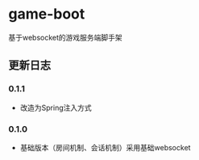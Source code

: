 # game-boot
基于websocket的游戏服务端脚手架

## 更新日志

### 0.1.1

 - 改造为Spring注入方式

### 0.1.0

 - 基础版本（房间机制、会话机制）采用基础websocket